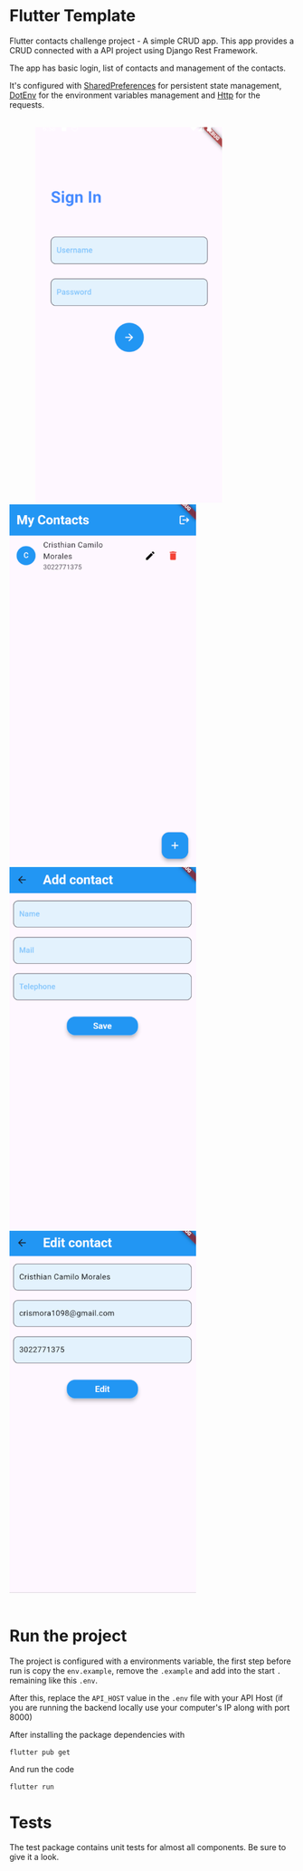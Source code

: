# Flutter Template

Flutter contacts challenge project - A simple CRUD app. This app provides a CRUD connected with a API project using Django Rest Framework.

The app has basic login, list of contacts and management of the contacts.

It's configured with [SharedPreferences] for persistent state management, [DotEnv] for the environment variables management and [Http] for the requests.

<br />
<div>
  &emsp;&emsp;&emsp;
  <img src="https://github.com/Snoowyy/flutter-contact-challenge/blob/main/screenshots/login.png" alt="Login Page" width="330">
  &emsp;&emsp;&emsp;&emsp;
  <img src="https://github.com/Snoowyy/flutter-contact-challenge/blob/main/screenshots/list.png" alt="Home Page" width="330">
  &emsp;&emsp;&emsp;&emsp;
  <img src="https://github.com/Snoowyy/flutter-contact-challenge/blob/main/screenshots/add.png" alt="Add Contact Page" width="330">
  &emsp;&emsp;&emsp;&emsp;
  <img src="https://github.com/Snoowyy/flutter-contact-challenge/blob/main/screenshots/edit.png" alt="Edit Contact Page" width="330">
</div>
<br />

[SharedPreferences]: https://pub.dev/packages/shared_preferences
[DotEnv]: https://pub.dev/packages/flutter_dotenv
[Http]: https://pub.dev/packages/http

# Run the project

The project is configured with a environments variable, the first step before run is copy the `env.example`, remove the `.example` and add into the start `.` remaining like this `.env`.

After this, replace the `API_HOST` value in the `.env` file with your API Host (if you are running the backend locally use your computer's IP along with port 8000)

After installing the package dependencies with 

```
flutter pub get
```

And run the code

```
flutter run
```

# Tests

The test package contains unit tests for almost all components. Be sure to give it a look.